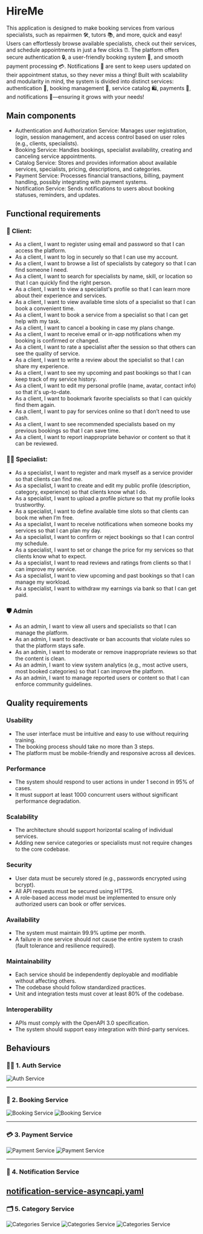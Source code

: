 # HireMe
This application is designed to make booking services from various specialists, such as repairmen 🛠️, tutors 📚, and more, quick and easy! Users can effortlessly browse available specialists, check out their services, and schedule appointments in just a few clicks ⏰.
The platform offers secure authentication 🔒, a user-friendly booking system 📅, and smooth payment processing 💳. Notifications 🔔 are sent to keep users updated on their appointment status, so they never miss a thing! Built with scalability and modularity in mind, the system is divided into distinct services: authentication 🔑, booking management 📑, service catalog 🛍️, payments 💸, and notifications 📣—ensuring it grows with your needs!

## Main components
  - Authentication and Authorization Service: Manages user registration, login, session management, and access control based on user roles (e.g., clients, specialists).
  - Booking Service: Handles bookings, specialist availability, creating and canceling service appointments.
  - Catalog Service: Stores and provides information about available services, specialists, pricing, descriptions, and categories.
  - Payment Service: Processes financial transactions, billing, payment handling, possibly integrating with payment systems.
  - Notification Service: Sends notifications to users about booking statuses, reminders, and updates.
## Functional requirements
### 👤 Client:
  - As a client, I want to register using email and password so that I can access the platform.
  - As a client, I want to log in securely so that I can use my account.
  - As a client, I want to browse a list of specialists by category so that I can find someone I need.
  - As a client, I want to search for specialists by name, skill, or location so that I can quickly find the right person.
  - As a client, I want to view a specialist's profile so that I can learn more about their experience and services.
  - As a client, I want to view available time slots of a specialist so that I can book a convenient time.
  - As a client, I want to book a service from a specialist so that I can get help with my task.
  - As a client, I want to cancel a booking in case my plans change.
  - As a client, I want to receive email or in-app notifications when my booking is confirmed or changed.
  - As a client, I want to rate a specialist after the session so that others can see the quality of service.
  - As a client, I want to write a review about the specialist so that I can share my experience.
  - As a client, I want to see my upcoming and past bookings so that I can keep track of my service history.
  - As a client, I want to edit my personal profile (name, avatar, contact info) so that it's up-to-date.
  - As a client, I want to bookmark favorite specialists so that I can quickly find them again.
  - As a client, I want to pay for services online so that I don’t need to use cash.
  - As a client, I want to see recommended specialists based on my previous bookings so that I can save time.
  - As a client, I want to report inappropriate behavior or content so that it can be reviewed.

### 👨‍🔧 Specialist:
  - As a specialist, I want to register and mark myself as a service provider so that clients can find me.
  - As a specialist, I want to create and edit my public profile (description, category, experience) so that clients know what I do.
  - As a specialist, I want to upload a profile picture so that my profile looks trustworthy.
  - As a specialist, I want to define available time slots so that clients can book me when I’m free.
  - As a specialist, I want to receive notifications when someone books my services so that I can plan my day.
  - As a specialist, I want to confirm or reject bookings so that I can control my schedule.
  - As a specialist, I want to set or change the price for my services so that clients know what to expect.
  - As a specialist, I want to read reviews and ratings from clients so that I can improve my service.
  - As a specialist, I want to view upcoming and past bookings so that I can manage my workload.
  - As a specialist, I want to withdraw my earnings via bank so that I can get paid.

### 🛡️ Admin
  - As an admin, I want to view all users and specialists so that I can manage the platform.
  - As an admin, I want to deactivate or ban accounts that violate rules so that the platform stays safe.
  - As an admin, I want to moderate or remove inappropriate reviews so that the content is clean.
  - As an admin, I want to view system analytics (e.g., most active users, most booked categories) so that I can improve the platform.
  - As an admin, I want to manage reported users or content so that I can enforce community guidelines.
  
## Quality requirements
### Usability
  - The user interface must be intuitive and easy to use without requiring training.
  - The booking process should take no more than 3 steps.
  - The platform must be mobile-friendly and responsive across all devices.

### Performance
  - The system should respond to user actions in under 1 second in 95% of cases.
  - It must support at least 1000 concurrent users without significant performance degradation.
  
### Scalability
  - The architecture should support horizontal scaling of individual services.
  - Adding new service categories or specialists must not require changes to the core codebase.
  
### Security
  - User data must be securely stored (e.g., passwords encrypted using bcrypt).
  - All API requests must be secured using HTTPS.
  - A role-based access model must be implemented to ensure only authorized users can book or offer services.

### Availability
  - The system must maintain 99.9% uptime per month.
  - A failure in one service should not cause the entire system to crash (fault tolerance and resilience required).

### Maintainability
  - Each service should be independently deployable and modifiable without affecting others.
  - The codebase should follow standardized practices.
  - Unit and integration tests must cover at least 80% of the codebase.

### Interoperability
  - APIs must comply with the OpenAPI 3.0 specification.
  - The system should support easy integration with third-party services.

## Behaviours
### 🧑‍💼 1. Auth Service
![Auth Service](./AuthService.png)

---

### 📅 2. Booking Service
![Booking Service](./BookingService1.png)
![Booking Service](./BookingService2.png)

---

### 💳 3. Payment Service

![Payment Service](./Payment1Service.png)
![Payment Service](./Payment2Service.png)

---

### 📢 4. Notification Service

[notification-service-asyncapi.yaml](./notification-service.asyncapi.yaml)
---

### 🗂️ 5. Category Service

![Categories Service](./Categories1Service.png)
![Categories Service](./Categories2Service.png)
![Categories Service](./Categories3Service.png)

